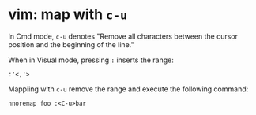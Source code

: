 # vim: map with `c-u`

In Cmd mode, `c-u` denotes "Remove all characters between the cursor position and the beginning of the line."

When in Visual mode, pressing `:` inserts the range:

```viml
:'<,'>
```

Mappiing with `c-u` remove the range and execute the following command:

```viml
nnoremap foo :<C-u>bar
```
